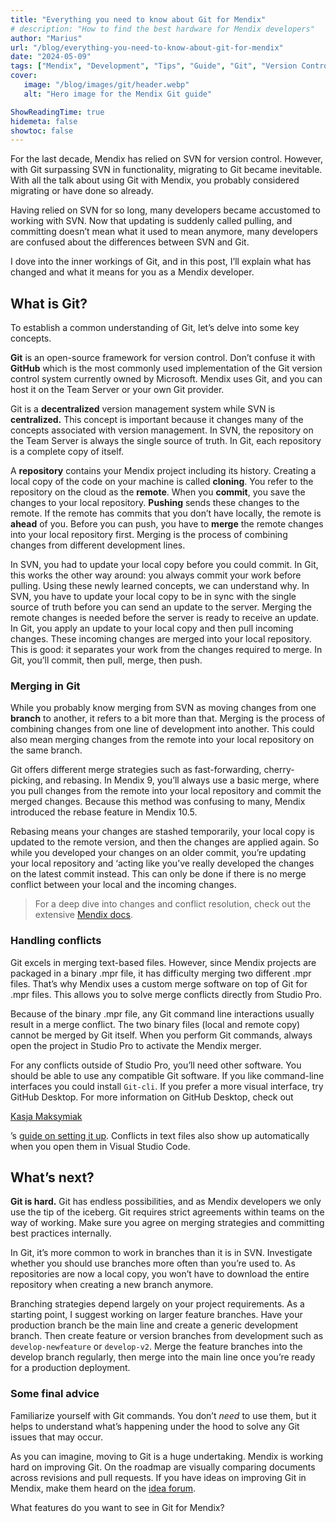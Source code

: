 ```yaml
---
title: "Everything you need to know about Git for Mendix"
# description: "How to find the best hardware for Mendix developers"
author: "Marius"
url: "/blog/everything-you-need-to-know-about-git-for-mendix"
date: "2024-05-09"
tags: ["Mendix", "Development", "Tips", "Guide", "Git", "Version Control"]
cover:
   image: "/blog/images/git/header.webp"
   alt: "Hero image for the Mendix Git guide"

ShowReadingTime: true
hidemeta: false
showtoc: false
---
```


For the last decade, Mendix has relied on SVN for version control. However, with Git surpassing SVN in functionality, migrating to Git became inevitable. With all the talk about using Git with Mendix, you probably considered migrating or have done so already.

Having relied on SVN for so long, many developers became accustomed to working with SVN. Now that updating is suddenly called pulling, and committing doesn’t mean what it used to mean anymore, many developers are confused about the differences between SVN and Git.

I dove into the inner workings of Git, and in this post, I’ll explain what has changed and what it means for you as a Mendix developer.

What is Git?
------------

To establish a common understanding of Git, let’s delve into some key concepts.

**Git** is an open-source framework for version control. Don’t confuse it with **GitHub** which is the most commonly used implementation of the Git version control system currently owned by Microsoft. Mendix uses Git, and you can host it on the Team Server or your own Git provider.

Git is a **decentralized** version management system while SVN is **centralized.** This concept is important because it changes many of the concepts associated with version management. In SVN, the repository on the Team Server is always the single source of truth. In Git, each repository is a complete copy of itself.

A **repository** contains your Mendix project including its history. Creating a local copy of the code on your machine is called **cloning**. You refer to the repository on the cloud as the **remote**. When you **commit**, you save the changes to your local repository. **Pushing** sends these changes to the remote. If the remote has commits that you don’t have locally, the remote is **ahead** of you. Before you can push, you have to **merge** the remote changes into your local repository first. Merging is the process of combining changes from different development lines.

In SVN, you had to update your local copy before you could commit. In Git, this works the other way around: you always commit your work before pulling. Using these newly learned concepts, we can understand why. In SVN, you have to update your local copy to be in sync with the single source of truth before you can send an update to the server. Merging the remote changes is needed before the server is ready to receive an update. In Git, you apply an update to your local copy and then pull incoming changes. These incoming changes are merged into your local repository. This is good: it separates your work from the changes required to merge. In Git, you’ll commit, then pull, merge, then push.

### Merging in Git

While you probably know merging from SVN as moving changes from one **branch** to another, it refers to a bit more than that. Merging is the process of combining changes from one line of development into another. This could also mean merging changes from the remote into your local repository on the same branch.

Git offers different merge strategies such as fast-forwarding, cherry-picking, and rebasing. In Mendix 9, you’ll always use a basic merge, where you pull changes from the remote into your local repository and commit the merged changes. Because this method was confusing to many, Mendix introduced the rebase feature in Mendix 10.5.

Rebasing means your changes are stashed temporarily, your local copy is updated to the remote version, and then the changes are applied again. So while you developed your changes on an older commit, you’re updating your local repository and ‘acting like you’ve really developed the changes on the latest commit instead. This can only be done if there is no merge conflict between your local and the incoming changes.

> For a deep dive into changes and conflict resolution, check out the extensive [Mendix docs](https://docs.mendix.com/refguide/merge-algorithm/#33-summary).

### Handling conflicts

Git excels in merging text-based files. However, since Mendix projects are packaged in a binary .mpr file, it has difficulty merging two different .mpr files. That’s why Mendix uses a custom merge software on top of Git for .mpr files. This allows you to solve merge conflicts directly from Studio Pro.

Because of the binary .mpr file, any Git command line interactions usually result in a merge conflict. The two binary files (local and remote copy) cannot be merged by Git itself. When you perform Git commands, always open the project in Studio Pro to activate the Mendix merger.

For any conflicts outside of Studio Pro, you’ll need other software. You should be able to use any compatible Git software. If you like command-line interfaces you could install `Git-cli`. If you prefer a more visual interface, try GitHub Desktop. For more information on GitHub Desktop, check out

[Kasja Maksymiak](https://medium.com/u/b5e570f73bb3?source=post_page---user_mention--beb14baec7f5---------------------------------------)

’s [guide on setting it up](https://medium.com/postnl-engineering/mendix-svn-upgrade-to-github-b4be48d6510d). Conflicts in text files also show up automatically when you open them in Visual Studio Code.

What’s next?
------------

**Git is hard.** Git has endless possibilities, and as Mendix developers we only use the tip of the iceberg. Git requires strict agreements within teams on the way of working. Make sure you agree on merging strategies and committing best practices internally.

In Git, it’s more common to work in branches than it is in SVN. Investigate whether you should use branches more often than you’re used to. As repositories are now a local copy, you won’t have to download the entire repository when creating a new branch anymore.

Branching strategies depend largely on your project requirements. As a starting point, I suggest working on larger feature branches. Have your production branch be the main line and create a generic development branch. Then create feature or version branches from development such as `develop-newfeature` or `develop-v2`. Merge the feature branches into the develop branch regularly, then merge into the main line once you’re ready for a production deployment.

### Some final advice

Familiarize yourself with Git commands. You don’t _need_ to use them, but it helps to understand what’s happening under the hood to solve any Git issues that may occur.

As you can imagine, moving to Git is a huge undertaking. Mendix is working hard on improving Git. On the roadmap are visually comparing documents across revisions and pull requests. If you have ideas on improving Git in Mendix, make them heard on the [idea forum](https://forum.mendix.com/p/ideas).

What features do you want to see in Git for Mendix?